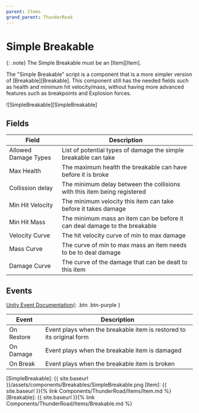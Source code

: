 ```yaml
---
parent: Items
grand_parent: ThunderRoad
---
```


# Simple Breakable

{: .note}
The Simple Breakable must be an [Item][Item].

The "Simple Breakable" script is a component that is a more simpler version of [Breakable][Breakable]. This component still has the needed fields such as health and minimum hit velocity/mass, without having more advanced features such as breakpoints and Explosion forces.

![SimpleBreakable][SimpleBreakable]

## Fields

| Field                             | Description
| ---                               | ---
| Allowed Damage Types              | List of potential types of damage the simple breakable can take
| Max Health                        | The maximum health the breakable can have before it is broke
| Collission delay                  | The minimum delay between the collisions with this item being registered
| Min Hit Velocity                  | The minimum velocity this item can take before it takes damage
| Min Hit Mass                      | The minimum mass an item can be before it can deal damage to the breakable
| Velocity Curve                    | The hit velocity curve of min to max damage
| Mass Curve                        | The curve of min to max mass an item needs to be to deal damage
| Damage Curve                      | The curve of the damage that can be dealt to this item

## Events

[Unity Event Documentation](https://docs.unity3d.com/Manual/UnityEvents.html){: .btn .btn-purple }

| Event                             | Description
| ---                               | ---
| On Restore                        | Event plays when the breakable item is restored to its original form
| On Damage                         | Event plays when the breakable item is damaged
| On Break                          | Event plays when the breakable item is broken

[SimpleBreakable]: {{ site.baseurl }}/assets/components/Breakables/SimpleBreakable.png
[Item]: {{ site.baseurl }}{% link Components/ThunderRoad/Items/Item.md %}
[Breakable]: {{ site.baseurl }}{% link Components/ThunderRoad/Items/Breakable.md %}
